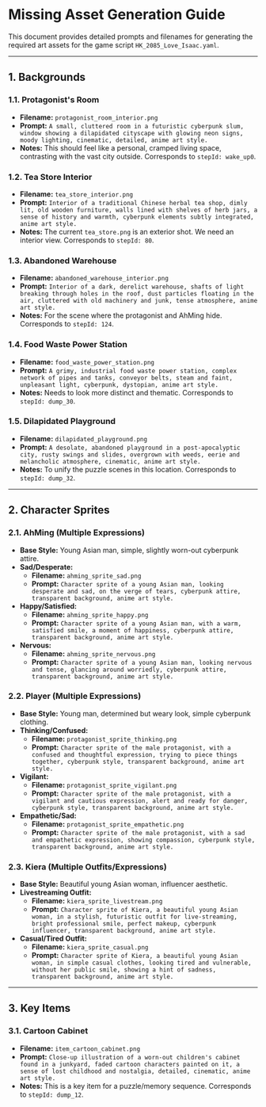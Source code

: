 # Missing Asset Generation Guide

This document provides detailed prompts and filenames for generating the required art assets for the game script `HK_2085_Love_Isaac.yaml`.

---

## 1. Backgrounds

### 1.1. Protagonist's Room
- **Filename:** `protagonist_room_interior.png`
- **Prompt:** `A small, cluttered room in a futuristic cyberpunk slum, window showing a dilapidated cityscape with glowing neon signs, moody lighting, cinematic, detailed, anime art style.`
- **Notes:** This should feel like a personal, cramped living space, contrasting with the vast city outside. Corresponds to `stepId: wake_up0`.

### 1.2. Tea Store Interior
- **Filename:** `tea_store_interior.png`
- **Prompt:** `Interior of a traditional Chinese herbal tea shop, dimly lit, old wooden furniture, walls lined with shelves of herb jars, a sense of history and warmth, cyberpunk elements subtly integrated, anime art style.`
- **Notes:** The current `tea_store.png` is an exterior shot. We need an interior view. Corresponds to `stepId: 80`.

### 1.3. Abandoned Warehouse
- **Filename:** `abandoned_warehouse_interior.png`
- **Prompt:** `Interior of a dark, derelict warehouse, shafts of light breaking through holes in the roof, dust particles floating in the air, cluttered with old machinery and junk, tense atmosphere, anime art style.`
- **Notes:** For the scene where the protagonist and AhMing hide. Corresponds to `stepId: 124`.

### 1.4. Food Waste Power Station
- **Filename:** `food_waste_power_station.png`
- **Prompt:** `A grimy, industrial food waste power station, complex network of pipes and tanks, conveyor belts, steam and faint, unpleasant light, cyberpunk, dystopian, anime art style.`
- **Notes:** Needs to look more distinct and thematic. Corresponds to `stepId: dump_30`.

### 1.5. Dilapidated Playground
- **Filename:** `dilapidated_playground.png`
- **Prompt:** `A desolate, abandoned playground in a post-apocalyptic city, rusty swings and slides, overgrown with weeds, eerie and melancholic atmosphere, cinematic, anime art style.`
- **Notes:** To unify the puzzle scenes in this location. Corresponds to `stepId: dump_32`.

---

## 2. Character Sprites

### 2.1. AhMing (Multiple Expressions)
- **Base Style:** Young Asian man, simple, slightly worn-out cyberpunk attire.
- **Sad/Desperate:**
    - **Filename:** `ahming_sprite_sad.png`
    - **Prompt:** `Character sprite of a young Asian man, looking desperate and sad, on the verge of tears, cyberpunk attire, transparent background, anime art style.`
- **Happy/Satisfied:**
    - **Filename:** `ahming_sprite_happy.png`
    - **Prompt:** `Character sprite of a young Asian man, with a warm, satisfied smile, a moment of happiness, cyberpunk attire, transparent background, anime art style.`
- **Nervous:**
    - **Filename:** `ahming_sprite_nervous.png`
    - **Prompt:** `Character sprite of a young Asian man, looking nervous and tense, glancing around worriedly, cyberpunk attire, transparent background, anime art style.`

### 2.2. Player (Multiple Expressions)
- **Base Style:** Young man, determined but weary look, simple cyberpunk clothing.
- **Thinking/Confused:**
    - **Filename:** `protagonist_sprite_thinking.png`
    - **Prompt:** `Character sprite of the male protagonist, with a confused and thoughtful expression, trying to piece things together, cyberpunk style, transparent background, anime art style.`
- **Vigilant:**
    - **Filename:** `protagonist_sprite_vigilant.png`
    - **Prompt:** `Character sprite of the male protagonist, with a vigilant and cautious expression, alert and ready for danger, cyberpunk style, transparent background, anime art style.`
- **Empathetic/Sad:**
    - **Filename:** `protagonist_sprite_empathetic.png`
    - **Prompt:** `Character sprite of the male protagonist, with a sad and empathetic expression, showing compassion, cyberpunk style, transparent background, anime art style.`

### 2.3. Kiera (Multiple Outfits/Expressions)
- **Base Style:** Beautiful young Asian woman, influencer aesthetic.
- **Livestreaming Outfit:**
    - **Filename:** `kiera_sprite_livestream.png`
    - **Prompt:** `Character sprite of Kiera, a beautiful young Asian woman, in a stylish, futuristic outfit for live-streaming, bright professional smile, perfect makeup, cyberpunk influencer, transparent background, anime art style.`
- **Casual/Tired Outfit:**
    - **Filename:** `kiera_sprite_casual.png`
    - **Prompt:** `Character sprite of Kiera, a beautiful young Asian woman, in simple casual clothes, looking tired and vulnerable, without her public smile, showing a hint of sadness, transparent background, anime art style.`

---

## 3. Key Items

### 3.1. Cartoon Cabinet
- **Filename:** `item_cartoon_cabinet.png`
- **Prompt:** `Close-up illustration of a worn-out children's cabinet found in a junkyard, faded cartoon characters painted on it, a sense of lost childhood and nostalgia, detailed, cinematic, anime art style.`
- **Notes:** This is a key item for a puzzle/memory sequence. Corresponds to `stepId: dump_12`.